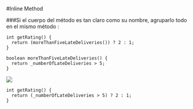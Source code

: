 
#Inline Method

###Si el cuerpo del método es tan claro como su nombre, agruparlo todo en el mismo método :

```
int getRating() {
  return (moreThanFiveLateDeliveries()) ? 2 : 1;
}

boolean moreThanFiveLateDeliveries() {
  return _numberOfLateDeliveries > 5;
}

```
![](http://www.iconki.com/icons/Software-Applications/32x32-Applications-Basics/arrow_down_blue.png)

```
int getRating() {
  return (_numberOfLateDeliveries > 5) ? 2 : 1;
}
```